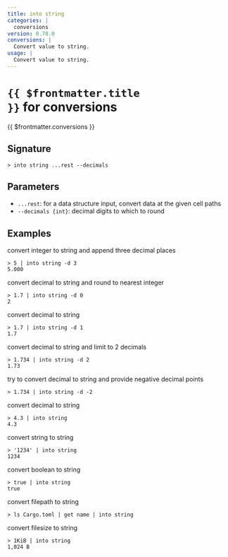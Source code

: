 ```yaml
---
title: into string
categories: |
  conversions
version: 0.78.0
conversions: |
  Convert value to string.
usage: |
  Convert value to string.
---
```


# <code>{{ $frontmatter.title }}</code> for conversions

<div class='command-title'>{{ $frontmatter.conversions }}</div>

## Signature

```> into string ...rest --decimals```

## Parameters

 -  `...rest`: for a data structure input, convert data at the given cell paths
 -  `--decimals {int}`: decimal digits to which to round

## Examples

convert integer to string and append three decimal places
```shell
> 5 | into string -d 3
5.000
```

convert decimal to string and round to nearest integer
```shell
> 1.7 | into string -d 0
2
```

convert decimal to string
```shell
> 1.7 | into string -d 1
1.7
```

convert decimal to string and limit to 2 decimals
```shell
> 1.734 | into string -d 2
1.73
```

try to convert decimal to string and provide negative decimal points
```shell
> 1.734 | into string -d -2

```

convert decimal to string
```shell
> 4.3 | into string
4.3
```

convert string to string
```shell
> '1234' | into string
1234
```

convert boolean to string
```shell
> true | into string
true
```

convert filepath to string
```shell
> ls Cargo.toml | get name | into string

```

convert filesize to string
```shell
> 1KiB | into string
1,024 B
```
